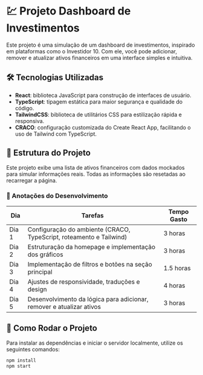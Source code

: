 # 💹 Projeto Dashboard de Investimentos

Este projeto é uma simulação de um dashboard de investimentos, inspirado em plataformas como o Investidor 10. Com ele, você pode adicionar, remover e atualizar ativos financeiros em uma interface simples e intuitiva.

## 🛠️ Tecnologias Utilizadas

- **React**: biblioteca JavaScript para construção de interfaces de usuário.
- **TypeScript**: tipagem estática para maior segurança e qualidade do código.
- **TailwindCSS**: biblioteca de utilitários CSS para estilização rápida e responsiva.
- **CRACO**: configuração customizada do Create React App, facilitando o uso de Tailwind com TypeScript.

## 📂 Estrutura do Projeto

Este projeto exibe uma lista de ativos financeiros com dados mockados para simular informações reais. Todas as informações são resetadas ao recarregar a página.

### 🚧 Anotações do Desenvolvimento

| Dia   | Tarefas                                                              | Tempo Gasto |
| ----- | -------------------------------------------------------------------- | ----------- |
| Dia 1 | Configuração do ambiente (CRACO, TypeScript, roteamento e Tailwind)  | 3 horas     |
| Dia 2 | Estruturação da homepage e implementação dos gráficos                | 3 horas     |
| Dia 3 | Implementação de filtros e botões na seção principal                 | 1.5 horas   |
| Dia 4 | Ajustes de responsividade, traduções e design                        | 4 horas     |
| Dia 5 | Desenvolvimento da lógica para adicionar, remover e atualizar ativos | 3 horas     |

## 🚀 Como Rodar o Projeto

Para instalar as dependências e iniciar o servidor localmente, utilize os seguintes comandos:

```bash
npm install
npm start
```
